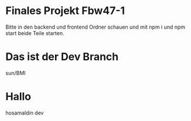 # Finales Projekt Fbw47-1

Bitte in den backend und frontend Ordner schauen und mit npm i und npm start beide Teile starten.
# Das ist der Dev Branch
sun/BMI

Hallo 
=======
hosamaldin
dev
